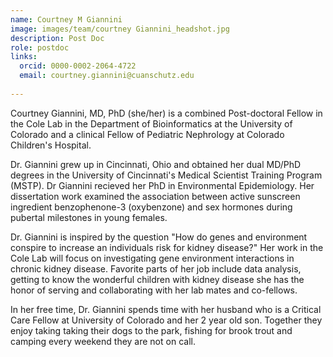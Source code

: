 ```yaml
---
name: Courtney M Giannini
image: images/team/courtney Giannini_headshot.jpg
description: Post Doc
role: postdoc
links:
  orcid: 0000-0002-2064-4722
  email: courtney.giannini@cuanschutz.edu
  
---
```


Courtney Giannini, MD, PhD (she/her) is a combined Post-doctoral Fellow in the Cole Lab in the Department of Bioinformatics at the University of Colorado and a clinical Fellow of Pediatric Nephrology at Colorado Children's Hospital.

Dr. Giannini grew up in Cincinnati, Ohio and obtained her dual MD/PhD degrees in the University of Cincinnati's Medical Scientist Training Program (MSTP). Dr Giannini recieved her PhD in Environmental Epidemiology. Her dissertation work examined the association between active sunscreen ingredient benzophenone-3 (oxybenzone) and sex hormones during pubertal milestones in young females. 

Dr. Giannini is inspired by the question "How do genes and environment conspire to increase an individuals risk for kidney disease?" Her work in the Cole Lab will focus on investigating gene environment interactions in chronic kidney disease. Favorite parts of her job include data analysis, getting to know the wonderful children with kidney disease she has the honor of serving and collaborating with her lab mates and co-fellows. 

In her free time, Dr. Giannini spends time with her husband who is a Critical Care Fellow at University of Colorado and her 2 year old son. Together they enjoy taking taking their dogs to the park, fishing for brook trout and camping every weekend they are not on call. 
